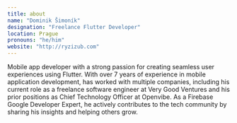 ```yaml
---
title: about
name: "Dominik Šimoník"
designation: "Freelance Flutter Developer"
location: Prague
pronouns: "he/him"
website: "http://ryzizub.com"
---
```


Mobile app developer with a strong passion for creating seamless user experiences using Flutter. With over 7 years of experience in mobile application development, has worked with multiple companies, including his current role as a freelance software engineer at Very Good Ventures and his prior positions as Chief Technology Officer at Openvibe. As a Firebase Google Developer Expert, he actively contributes to the tech community by sharing his insights and helping others grow.
